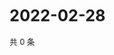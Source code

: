 # 2022-02-28

共 0 条

<!-- BEGIN WEIBO -->
<!-- 最后更新时间 Mon Feb 28 2022 02:17:23 GMT+0800 (China Standard Time) -->

<!-- END WEIBO -->
